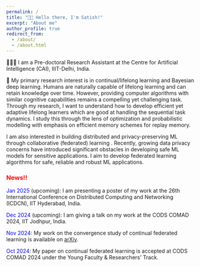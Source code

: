 ```yaml
---
permalink: /
title: "👋🏼 Hello there, I'm Satish!"
excerpt: "About me"
author_profile: true
redirect_from: 
  - /about/
  - /about.html
---
```




<!-- [comment] #![Illustration of combining vision and language modalities](/images/image_to_text_vis.png){: .align-right width="300px"} -->
👨🏻‍💻 I am a Pre-doctoral Research Assistant at the Centre for Artificial Intelligence (CAI), IIIT-Delhi, India.

🔬 My primary research interest is in continual/lifelong learning and Bayesian deep learning. Humans are naturally capable of lifelong learning and can retain knowledge over time. However, providing computer algorithms with similar cognitive capabilities remains a compelling yet challenging task. Through my research, I want to understand how to develop efficient yet adaptive lifelong learners which are good at handling the sequential task dynamics. I study this through the lens of optimization and probabilistic modelling with emphasis on efficient memory schemes for replay memory.

I am also interested in building distributed and privacy-preserving ML through collaborative (federated) learning . Recently, growing data privacy concerns have introduced significant obstacles in developing safe ML models for sensitive applications. I aim to develop federated learning algorithms for safe, reliable and robust ML applications.

### <span style="color:red"> News!!</span>
<span style="color:blue"> Jan 2025</span> (upcoming): I am presenting a poster of my work at the 26th International Conference on Distributed Computing and Networking (ICDCN), IIT Hyderabad, India. 

<span style="color:blue"> Dec 2024</span> (upcoming): I am giving a talk on my work at the CODS COMAD 2024, IIT Jodhpur, India.

<span style="color:blue"> Nov 2024</span>: My work on the convergence study of continual federated learning is available on [arXiv](https://arxiv.org/abs/2411.07959v1).


<span style="color:blue"> Oct 2024</span>: My paper on continual federated learning is accepted at CODS COMAD 2024 under the Young Faculty & Researchers' Track. 

<!-- 📚 I have completed my master's in Data Science and undergraduation in Mathematics and Computing. I have hands-on experience in building deep learning models and a deep understanding of various mathematical topics required for theoretical deep learning such as Calculus (Single and Multivariable), Linear Algebra, Probability Theory and Optimization Algorithms.


📽️ I am also interested in developing machine learning models for production environments, a skill I honed during my career as a Data Scientist.

🏆 I love cycling 🚴 and playing Badminton 🏸 -->



<!-- # Selected Experience



## 📜 Research Experience
Currently, I am working as a pre-doctoral Research Assistant at IIIT-Delhi with Prof. Ranjitha Prasad. My research focus is on building efficient lifelong/continual learners and privacy-preserving ML for applications in healtcare, autonomous vehicles and surveillence. My recent work on Continual Federated Learning has been accepted at the conference CODS COMAD 2024 and a longer version is available on [arXiv](https://arxiv.org/abs/2411.07959v1). -->


<!-- ## 💼 Professional Experience
I worked as a **Data Scientist** for around 3 years at Dr. Reddy's Laboratories, India at their R&D Centre. My primary role involved developing AI applications using supervised machine learning and Natural Language Processing (NLP) models. Additionally, I led a small, dynamic team of data scientists as the project lead and facilitated the production deployment of our solutions. -->